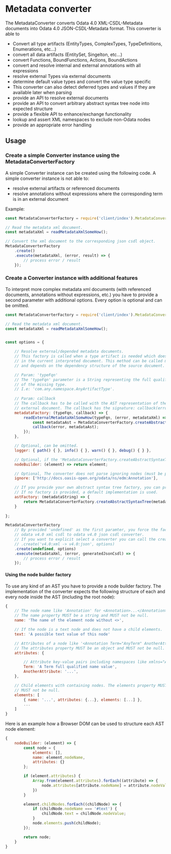 # Metadata converter

The MetadataConverter converts Odata 4.0 XML-CSDL-Metadata documents into Odata 4.0 JSON-CSDL-Metadata format.
This converter is able to 
- Convert all type artifacts (EntityTypes, ComplexTypes, TypeDefinitions, Enumerations, etc...)
- convert all data artifacts (EntitySet, Singelton, etc...)
- convert Functions, BoundFunctions, Actions, BoundActions
- convert and resolve internal and external annotations with all expressions
- resolve external Types via external documents
- determine default value types and convert the value type specific
- This converter can also detect deferred types and values ​​if they are available later when parsing
- provide an API to resolve external documents
- provide an API to convert arbitrary abstract syntax tree node into expected structure
- provide a flexible API to enhance/exchange functionality
- lookup and assert XML namespaces to exclude non-Odata nodes
- provide an appropriate error handling

## Usage

### Create a simple Converter instance using the MetadataConverterFactory

A simple Converter instance can be created using the following code.
A simple converter instance is not able to:
- resolve external artifacts or referenced documents
- resolve annotations without expressions where the corresponding term is in an external document

Example:

```js
const MetadataConverterFactory = require('client/index').MetadataConverterFactory;

// Read the metadata xml document.
const metadataXml = readMetadataXmlSomeHow();

// Convert the xml document to the corresponding json csdl object.
MetadataConverterFactory
    .create()
    .execute(metadataXml, (error, result) => {
        // process error / result
    });
```

### Create a Converter instance with additional features

To interpret more complex metadata xml documents (with referenced documents, annotations without
expressions, etc.) you have to provide a second parameter with additional options.
Every option is optional and can be omitted.

```js
const MetadataConverterFactory = require('client/index').MetadataConverterFactory

// Read the metadata xml document.
const metadataXml = readMetadataXmlSomeHow();


const options = {

    // Resolve external/depended metadata documents.
    // This factory is called when a type artifact is needed which does not exist
    // in the current interpreted document. This method can be called more than once
    // and depends on the dependency structure of the source document.

    // Param: 'typeFqn'
    // The 'typeFqn' parameter is a String representing the full qualified name
    // of the missing type.
    // I.e: 'com.any.namespace.AnyArtifactType'.
    
    // Param: callback
    // The callback has to be called with the AST representation of the
    // external document. The callback has the signature: callback(error, result).
    metadataFactory: (typeFqn, callback) => {
        readExternalMetadataXmlSomwHow(typeFqn, (error, metadataXml) => {
            const metadataAst = MetadataConverterFactory.createAbstractSyntaxTree(metadataXml);
            callback(error, metadataAst);
        });
    },

    // Optional, can be omitted.
    logger: { path() { }, info() { }, warn() { }, debug() { } }, 

    // Optional, if the 'MetadataConverterFactory.createAbstractSyntaxTree(xmlString)' is used.
    nodeBuilder: (element) => return element;

    // Optional, The converter does not parse ignoring nodes (must be prefixed with the corresponding odata xml namespace)
    ignore: ['http://docs.oasis-open.org/odata/ns/edm:Annotation'],

    // If you provide your own abstract syntax tree factory, you can provide here.
    // If no factory is provided, a default implementation is used.
    astFactory: (metadataString) => {
        return MetadataConverterFactory.createAbstractSyntaxTree(metadataString);
    }
    
};

MetadataConverterFactory
    // By provided 'undefined' as the first paramter, you force the factory to create a
    // odata v4.0 xml csdl to odata v4.0 json csdl converter.
    // If you want to explicit select a converter you can call the create method:
    // .create('v4.0:xml -> v4.0:json', options)
    .create(undefined, options)
    .execute(metadataXml, (error, generatedJsonCsdl) => {
        // process error / result
    });

```

#### Using the node builder factory

To use any kind of an AST you have to provide a node builder factory. The implementation
of the converter expects the following structure of each and every node inside the 
AST (including the root node):

```js
{
    // The node name like 'Annotation' for <Annotation>...</Annotation> nodes.
    // The name property MUST be a string and MUST not be null.
    name: 'The name of the element node without <>',

    // If the node is a text node and does not have a child elements.
    text: 'A possible text value of this node'

    // Attributes of a node like '<Annotation Term="AnyTerm" AnotherAttribute="...">...<Annotation>'.
    // The attributes property MUST be an object and MUST not be null.
    attributes: {

        // Attribute key-value pairs including namespaces like xmlns="A.namespace".
        Term: 'A Term full qualified name value',
        AnotherAttribute: '...',
    },

    // Child elements with containing nodes. The elements property MUST be an array and
    // MUST not be null.
    elements: [
        { name: '...', attributes: {...}, elements: [...] },
        ...
    ]
}
```

Here is an example how a Browser DOM can be used to structure each AST node element:

```js
{
    nodeBuilder: (element) => {
        const node = {
            elements: [],
            name: element.nodeName,
            attributes: {}
        };

        if (element.attributes) {
            Array.from(element.attributes).forEach((attribute) => {
                node.attributes[attribute.nodeName] = attribute.nodeValue;
            })
        }

        element.childNodes.forEach((childNode) => {
            if (childNode.nodeName === '#text') {
                childNode.text = childNode.nodeValue;
            }
            node.elements.push(childNode);
        });

        return node;
    }
}
```

